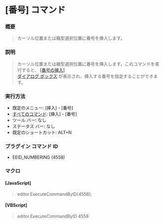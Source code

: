 # \[番号\] コマンド

### 概要

> カーソル位置または箱型選択位置に番号を挿入します。

### 説明

> カーソル位置または箱型選択位置に番号を挿入します。このコマンドを実行すると、 [\[番号の挿入\] \
> ダイアログ ボックス](../../dlg/insert_numbering/index) が表示され、挿入する番号を指定することができます。

### 実行方法

- 既定のメニュー: \[挿入\] \- \[番号\]
- [すべてのコマンド](../../glossary/allcommands): \[挿入\] \- \[番号\]
- ツール バー: なし
- ステータス バー: なし
- 既定のショートカット: ALT+N

### プラグイン コマンド ID

- EEID\_NUMBERING (4558)

### マクロ

#### \[JavaScript\]

> editor.ExecuteCommandByID(4558);

#### \[VBScript\]

> editor.ExecuteCommandByID 4558